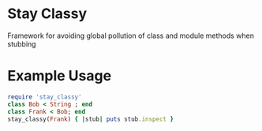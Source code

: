 Stay Classy
===========

Framework for avoiding global pollution of class and module methods when stubbing

Example Usage
=============

```ruby
require 'stay_classy'
class Bob < String ; end
class Frank < Bob; end
stay_classy(Frank) { |stub| puts stub.inspect }
```
